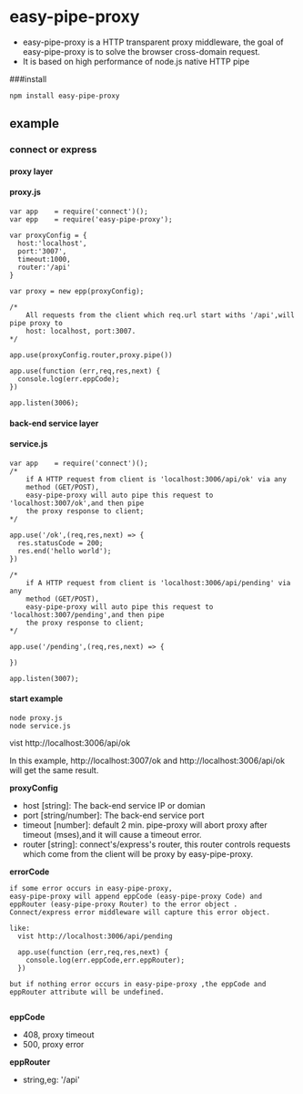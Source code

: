 # easy-pipe-proxy

* easy-pipe-proxy is a HTTP transparent proxy middleware, the goal of easy-pipe-proxy is to solve the browser cross-domain request. 
* It is based on high performance of node.js native HTTP pipe


###install
```
npm install easy-pipe-proxy
```

## example

### connect or express
#### proxy layer
#### proxy.js
```
var app    = require('connect')();
var epp    = require('easy-pipe-proxy');

var proxyConfig = {
  host:'localhost',
  port:'3007',
  timeout:1000,
  router:'/api'
}

var proxy = new epp(proxyConfig);

/*
	All requests from the client which req.url start withs '/api',will pipe proxy to 
	host: localhost, port:3007. 
*/

app.use(proxyConfig.router,proxy.pipe())

app.use(function (err,req,res,next) {
  console.log(err.eppCode);
})

app.listen(3006);
```
#### back-end service layer
#### service.js
```
var app    = require('connect')();
/*
	if A HTTP request from client is 'localhost:3006/api/ok' via any
	method (GET/POST),
	easy-pipe-proxy will auto pipe this request to 'localhost:3007/ok',and then pipe
	the proxy response to client;
*/

app.use('/ok',(req,res,next) => {
  res.statusCode = 200;
  res.end('hello world');
})

/*
	if A HTTP request from client is 'localhost:3006/api/pending' via any
	method (GET/POST),
	easy-pipe-proxy will auto pipe this request to 'localhost:3007/pending',and then pipe
	the proxy response to client;
*/

app.use('/pending',(req,res,next) => {

})

app.listen(3007);
```

#### start example
```
node proxy.js
node service.js
```
vist http://localhost:3006/api/ok

In this example, http://localhost:3007/ok and http://localhost:3006/api/ok will get the same result.


**proxyConfig**

* host [string]: The back-end service IP or domian
* port [string/number]: The back-end service port
* timeout [number]: default 2 min. pipe-proxy will abort proxy after timeout (mses),and it will cause a timeout error. 
* router [string]: connect's/express's router, this router controls requests which come from the client will be proxy by easy-pipe-proxy.

**errorCode**

```
if some error occurs in easy-pipe-proxy, 
easy-pipe-proxy will append eppCode (easy-pipe-proxy Code) and eppRouter (easy-pipe-proxy Router) to the error object . 
Connect/express error middleware will capture this error object.  

like:
  vist http://localhost:3006/api/pending
  
  app.use(function (err,req,res,next) {
    console.log(err.eppCode,err.eppRouter);
  })

but if nothing error occurs in easy-pipe-proxy ,the eppCode and eppRouter attribute will be undefined.
  
```
**eppCode**

* 408, proxy timeout
* 500, proxy error

**eppRouter**

* string,eg: '/api'



